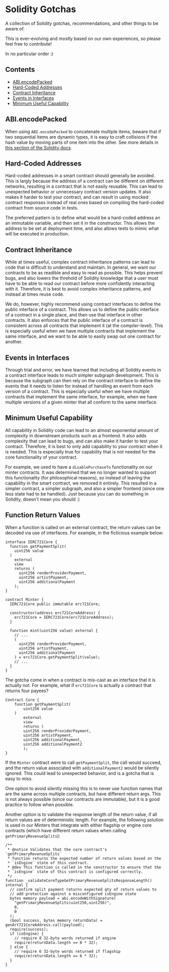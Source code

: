 # Solidity Gotchas

A collection of Solidity gotchas, recommendations, and other things to be aware of.

This is ever-evolving and mostly based on our own experiences, so please feel free to contribute!

In no particular order :)

## Contents

- [ABI.encodePacked](#abiencodepacked)
- [Hard-Coded Addresses](#hard-coded-addresses)
- [Contract Inheritance](#contract-inheritance)
- [Events in Interfaces](#events-in-interfaces)
- [Minimum Useful Capability](#minimum-useful-capability)

## ABI.encodePacked

When using `ABI.encodePacked` to concatenate multiple items, beware that if two sequential items are dynamic types, it is easy to craft collisions if the hash value by moving parts of one item into the other. See more details in [this section of the Solidity docs](https://docs.soliditylang.org/en/v0.8.17/abi-spec.html?highlight=abi.encodePacked#non-standard-packed-mode).

## Hard-Coded Addresses

Hard-coded addresses in a smart contract should generally be avoided. This is largly because the address of a contract can be different on different networks, resulting in a contract that is not easily reusable. This can lead to unexpected behavior or unnecessary contract version updates. It also makes it harder to test your contract, and can result in using mocked contract responses instead of real ones based on compiling the hard-coded contract from source code in tests.

The preferred pattern is to define what would be a hard-coded address an an immutable variable, and then set it in the constructor. This allows the address to be set at deployment time, and also allows tests to mimic what will be executed in production.

## Contract Inheritance

While at times useful, complex contract inheritance patterns can lead to code that is difficult to understand and maintain. In general, we want our contracts to be as readible and easy to read as possible. This helps prevent bugs, and also lowers the threhold of Solidity knowledge that a user must have to be able to read our contract before more confidently interacting with it. Therefore, it is best to avoid complex inheritance patterns, and instead at times reuse code.

We do, however, highly recommend using contract interfaces to define the public interface of a contract. This allows us to define the public interface of a contract in a single place, and then use that interface in other contracts. It also enforces that the public interface of a contract is consistent across all contracts that implement it (at the compiler-level). This is especially useful when we have multiple contracts that implement the same interface, and we want to be able to easily swap out one contract for another.

## Events in Interfaces

Through trial and error, we have learned that including all Solidity events in a contract interface leads to much simpler subgraph development. This is because the subgraph can then rely on the contract interface to define the events that it needs to listen for instead of handling an event from each version of a contract. This is especially useful when we have multiple contracts that implement the same interface, for example, when we have multiple versions of a given minter that all conform to the same interface.

## Minimum Useful Capability

All capability in Solidity code can lead to an almost exponential amount of complexity in downstream products such as a frontend. It also adds complexity that can lead to bugs, and can also make it harder to test your contract. Therefore, it is best to only add capability to your contract when it is needed. This is especially true for capability that is not needed for the core functionality of your contract.

For example, we used to have a `disablePurchaseTo` functionality on our minter contracts. It was determined that we no longer wanted to support this functionality (for philosophical reasons), so instead of leaving the capability in the smart contract, we removed it entirely. This resulted in a simpler contract, a simpler subgraph, and also a simpler frontend (since one less state had to be handled). Just because you can do something in Solidity, doesn't mean you should :)

## Function Return Values

When a function is called on an external contract, the return values can be decoded via use of interfaces. For example, in the ficticious example below:

```solidity
interface IERC721Core {
  function getPaymentSplit(
    uint256 value
  )
    external
    view
    returns (
      uint256 renderProviderPayment,
      uint256 artistPayment,
      uint256 additionalPayment
    );
}

contract Minter {
  IERC721Core public immutable erc721Core;

  constructor(address erc721CoreAddress) {
    erc721Core = IERC721Core(erc721CoreAddress);
  }

  function mint(uint256 value) external {
    // ...
    (
      uint256 renderProviderPayment,
      uint256 artistPayment,
      uint256 additionalPayment
    ) = erc721Core.getPaymentSplit(value);
    // ...
  }
}
```

The gotcha come in when a contract is mis-cast as an interface that it is actually not. For example, what if `erc721Core` is actually a contract that returns four payees?

```solidity
Contract Core {
    function getPaymentSplit(
        uint256 value
    )
        external
        view
        returns (
        uint256 renderProviderPayment,
        uint256 artistPayment,
        uint256 additionalPayment,
        uint256 additionalPayment2
        );
}
```

If the `Minter` contract were to call `getPaymentSplit`, the call would succeed, and the return value associated with `additionalPayment2` would be silently ignored. This could lead to unexpected behavior, and is a gotcha that is easy to miss.

One option to avoid silently missing this is to never use function names that are the same across multiple contracts, but have different return args. This is not always possible (since our contracts are immutable), but it is a good practice to follow when possible.

Another option is to validate the response length of the return value, if all return values are of deterministic length. For example, the following solution is used in our Minters that integrate with either flagship or engine core contracts (which have different return values when calling `getPrimaryRevenueSplits`):

```solidity
/**
 * @notice Validates that the core contract's `getPrimaryRevenueSplits`
 * function returns the expected number of return values based on the
 * `isEngine` state of this contract.
 * @dev This function is called in the constructor to ensure that the
 * `isEngine` state of this contract is configured correctly.
 */
function _validateCoreTypeGetPrimaryRevenueSplitsResponseLength() internal {
  // confirm split payment returns expected qty of return values to
  // add protection against a misconfigured isEngine state
  bytes memory payload = abi.encodeWithSignature(
    "getPrimaryRevenueSplits(uint256,uint256)",
    0,
    0
  );
  (bool success, bytes memory returnData) = genArt721CoreAddress.call(payload);
  require(success);
  if (isEngine) {
    // require 8 32-byte words returned if engine
    require(returnData.length == 8 * 32);
  } else {
    // require 6 32-byte words returned if flagship
    require(returnData.length == 6 * 32);
  }
}
```
